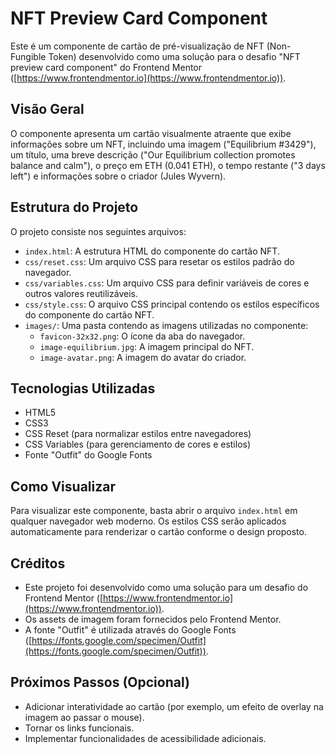 # NFT Preview Card Component

Este é um componente de cartão de pré-visualização de NFT (Non-Fungible Token) desenvolvido como uma solução para o desafio "NFT preview card component" do Frontend Mentor ([https://www.frontendmentor.io](https://www.frontendmentor.io)).

## Visão Geral

O componente apresenta um cartão visualmente atraente que exibe informações sobre um NFT, incluindo uma imagem ("Equilibrium #3429"), um título, uma breve descrição ("Our Equilibrium collection promotes balance and calm"), o preço em ETH (0.041 ETH), o tempo restante ("3 days left") e informações sobre o criador (Jules Wyvern).

## Estrutura do Projeto

O projeto consiste nos seguintes arquivos:

* `index.html`: A estrutura HTML do componente do cartão NFT.
* `css/reset.css`: Um arquivo CSS para resetar os estilos padrão do navegador.
* `css/variables.css`: Um arquivo CSS para definir variáveis de cores e outros valores reutilizáveis.
* `css/style.css`: O arquivo CSS principal contendo os estilos específicos do componente do cartão NFT.
* `images/`: Uma pasta contendo as imagens utilizadas no componente:
    * `favicon-32x32.png`: O ícone da aba do navegador.
    * `image-equilibrium.jpg`: A imagem principal do NFT.
    * `image-avatar.png`: A imagem do avatar do criador.

## Tecnologias Utilizadas

* HTML5
* CSS3
* CSS Reset (para normalizar estilos entre navegadores)
* CSS Variables (para gerenciamento de cores e estilos)
* Fonte "Outfit" do Google Fonts

## Como Visualizar

Para visualizar este componente, basta abrir o arquivo `index.html` em qualquer navegador web moderno. Os estilos CSS serão aplicados automaticamente para renderizar o cartão conforme o design proposto.

## Créditos

* Este projeto foi desenvolvido como uma solução para um desafio do Frontend Mentor ([https://www.frontendmentor.io](https://www.frontendmentor.io)).
* Os assets de imagem foram fornecidos pelo Frontend Mentor.
* A fonte "Outfit" é utilizada através do Google Fonts ([https://fonts.google.com/specimen/Outfit](https://fonts.google.com/specimen/Outfit)).

## Próximos Passos (Opcional)

* Adicionar interatividade ao cartão (por exemplo, um efeito de overlay na imagem ao passar o mouse).
* Tornar os links funcionais.
* Implementar funcionalidades de acessibilidade adicionais.
